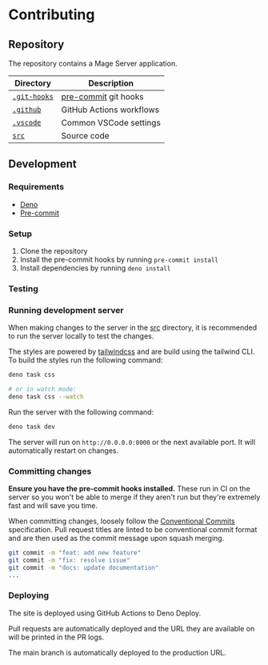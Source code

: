 # Contributing

## Repository

The repository contains a Mage Server application.

| Directory                  | Description                                     |
| -------------------------- | ----------------------------------------------- |
| [`.git-hooks`](.git-hooks) | [pre-commit](https://pre-commit.com/) git hooks |
| [`.github`](.github)       | GitHub Actions workflows                        |
| [`.vscode`](.vscode)       | Common VSCode settings                          |
| [`src`](src)               | Source code                                     |

## Development

### Requirements

- [Deno](https://deno.land/)
- [Pre-commit](https://pre-commit.com/)

### Setup

1. Clone the repository
2. Install the pre-commit hooks by running `pre-commit install`
3. Install dependencies by running `deno install`

### Testing

### Running development server

When making changes to the server in the [src](./src) directory, it is
recommended to run the server locally to test the changes.

The styles are powered by [tailwindcss](https://tailwindcss.com/) and are build
using the tailwind CLI. To build the styles run the following command:

```sh
deno task css

# or in watch mode:
deno task css --watch
```

Run the server with the following command:

```sh
deno task dev
```

The server will run on `http://0.0.0.0:8000` or the next available port. It will
automatically restart on changes.

### Committing changes

**Ensure you have the pre-commit hooks installed.** These run in CI on the
server so you won't be able to merge if they aren't run but they're extremely
fast and will save you time.

When committing changes, loosely follow the
[Conventional Commits](https://www.conventionalcommits.org/en/v1.0.0/)
specification. Pull request titles are linted to be conventional commit format
and are then used as the commit message upon squash merging.

```sh
git commit -m "feat: add new feature"
git commit -m "fix: resolve issue"
git commit -m "docs: update documentation"
...
```

### Deploying

The site is deployed using GitHub Actions to Deno Deploy.

Pull requests are automatically deployed and the URL they are available on will
be printed in the PR logs.

The main branch is automatically deployed to the production URL.
